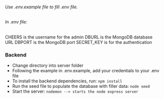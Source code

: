 ###### Use .env.example file to fill .env file.

###### In .env file:

CHEERS is the username for the admin
DBURL is the MongoDB database URL
DBPORT is the MongoDB port
SECRET_KEY is for the authentication

### Backend

- Change directory into server folder
- Following the example in .env.example, add your credentials to your .env file
- To install the backend dependencies, run:
  `npm install`
- Run the seed file to populate the database with filler data:
  `node seed`
- Start the server:
  `nodemon --> starts the node express server`
